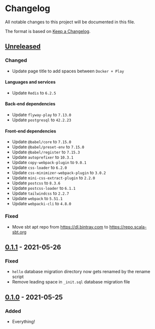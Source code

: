 # Changelog

All notable changes to this project will be documented in this file.

The format is based on [Keep a
Changelog](https://keepachangelog.com/en/1.0.0/).

## [Unreleased]

### Changed

- Update page title to add spaces between `Docker + Play`

#### Languages and services

- Update `Redis` to `6.2.5`

#### Back-end dependencies

- Update `flyway-play` to `7.13.0`
- Update `postgresql` to `42.2.23`

#### Front-end dependencies

- Update `@babel/core` to `7.15.0`
- Update `@babel/preset-env` to `7.15.0`
- Update `@babel/register` to `7.15.3`
- Update `autoprefixer` to `10.3.1`
- Update `copy-webpack-plugin` to `9.0.1`
- Update `css-loader` to `6.2.0`
- Update `css-minimizer-webpack-plugin` to `3.0.2`
- Update `mini-css-extract-plugin` to `2.2.0`
- Update `postcss` to `8.3.6`
- Update `postcss-loader` to `6.1.1`
- Update `tailwindcss` to `2.2.7`
- Update `webpack` to `5.51.1`
- Update `webpacki-cli` to `4.8.0`

### Fixed

- Move sbt apt repo from https://dl.bintray.com to https://repo.scala-sbt.org

## [0.1.1] - 2021-05-26

### Fixed

- `hello` database migration directory now gets renamed by the rename script
- Remove leading space in `_init.sql` database migration file

## [0.1.0] - 2021-05-25

### Added

- Everything!

[Unreleased]: https://github.com/oleksandra-holovina/docker-play-example/compare/0.1.1...HEAD
[0.1.1]: https://github.com/oleksandra-holovina/docker-play-example/compare/0.1.0...0.1.1
[0.1.0]: https://github.com/oleksandra-holovina/docker-play-example/releases/tag/0.1.0
